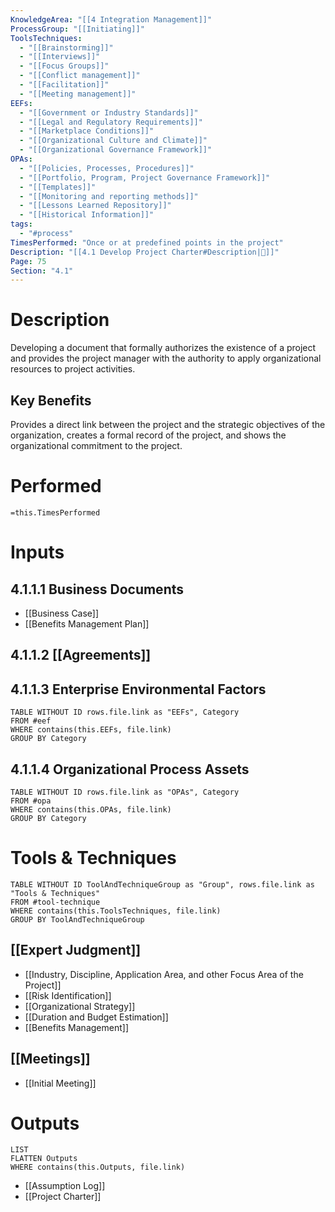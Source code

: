 ```yaml
---
KnowledgeArea: "[[4 Integration Management]]"
ProcessGroup: "[[Initiating]]"
ToolsTechniques:
  - "[[Brainstorming]]"
  - "[[Interviews]]"
  - "[[Focus Groups]]"
  - "[[Conflict management]]"
  - "[[Facilitation]]"
  - "[[Meeting management]]"
EEFs:
  - "[[Government or Industry Standards]]"
  - "[[Legal and Regulatory Requirements]]"
  - "[[Marketplace Conditions]]"
  - "[[Organizational Culture and Climate]]"
  - "[[Organizational Governance Framework]]"
OPAs:
  - "[[Policies, Processes, Procedures]]"
  - "[[Portfolio, Program, Project Governance Framework]]"
  - "[[Templates]]"
  - "[[Monitoring and reporting methods]]"
  - "[[Lessons Learned Repository]]"
  - "[[Historical Information]]"
tags:
  - "#process"
TimesPerformed: "Once or at predefined points in the project"
Description: "[[4.1 Develop Project Charter#Description|📝]]"
Page: 75
Section: "4.1"
---
```

# Description
Developing a document that formally authorizes the existence of a project and provides the project manager with the authority to apply organizational resources to project activities.
## Key Benefits
Provides a direct link between the project and the strategic objectives of the organization, creates a formal record of the project, and shows the organizational commitment to the project.
# Performed
`=this.TimesPerformed`
# Inputs
## 4.1.1.1 Business Documents
- [[Business Case]]
- [[Benefits Management Plan]]
## 4.1.1.2 [[Agreements]]
## 4.1.1.3 Enterprise Environmental Factors
```dataview
TABLE WITHOUT ID rows.file.link as "EEFs", Category
FROM #eef
WHERE contains(this.EEFs, file.link)
GROUP BY Category
```
## 4.1.1.4 Organizational Process Assets
```dataview
TABLE WITHOUT ID rows.file.link as "OPAs", Category
FROM #opa
WHERE contains(this.OPAs, file.link)
GROUP BY Category
```
# Tools & Techniques
```dataview
TABLE WITHOUT ID ToolAndTechniqueGroup as "Group", rows.file.link as "Tools & Techniques"
FROM #tool-technique
WHERE contains(this.ToolsTechniques, file.link)
GROUP BY ToolAndTechniqueGroup
```
## [[Expert Judgment]]
- [[Industry, Discipline, Application Area, and other Focus Area of the Project]]
- [[Risk Identification]]
- [[Organizational Strategy]]
- [[Duration and Budget Estimation]]
- [[Benefits Management]]
## [[Meetings]]
- [[Initial Meeting]]
# Outputs
```dataview
LIST
FLATTEN Outputs
WHERE contains(this.Outputs, file.link)
```
- [[Assumption Log]]
- [[Project Charter]]
